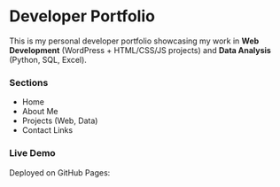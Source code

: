 # Developer Portfolio

This is my personal developer portfolio showcasing my work in **Web Development** (WordPress + HTML/CSS/JS projects) and **Data Analysis** (Python, SQL, Excel).

### Sections
- Home
- About Me
- Projects (Web, Data)
- Contact Links

### Live Demo
Deployed on GitHub Pages: 




